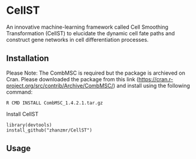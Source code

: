 # CellST

An innovative machine-learning framework called Cell Smoothing Transformation (CellST) to elucidate the dynamic cell fate paths and construct gene networks in cell differentiation processes.

## Installation

Please Note: 
The CombMSC is required but the package is archieved on Cran. Please downloaded the package from this link (https://cran.r-project.org/src/contrib/Archive/CombMSC/) and install using the following command:

```
R CMD INSTALL CombMSC_1.4.2.1.tar.gz
```

Install CellST

```
library(devtools)
install_github("zhanzmr/CellST")
```




## Usage

